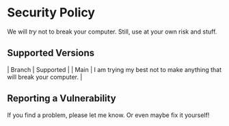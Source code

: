 # Security Policy
We will _try_ not to break your computer.
Still, use at your own risk and stuff.

## Supported Versions

| Branch |             Supported          |
| Main | I am trying my best not to make anything that will break your computer. |


## Reporting a Vulnerability
If you find a problem, please let me know. Or even maybe fix it yourself!
